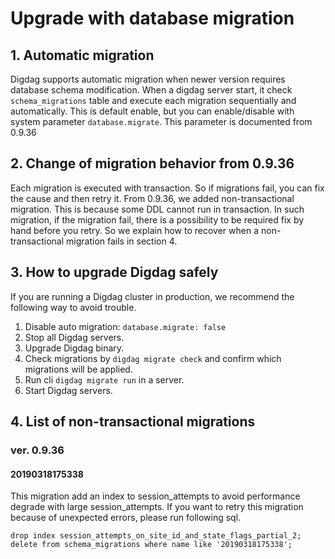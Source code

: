 # Upgrade with database migration

## 1. Automatic migration

Digdag supports automatic migration when newer version requires database schema modification.
When a digdag server start, it check `schema_migrations` table and execute each migration sequentially and automatically.
This is default enable, but you can enable/disable with system parameter `database.migrate`.
This parameter is documented from 0.9.36

## 2. Change of migration behavior from 0.9.36
Each migration is executed with transaction. So if migrations fail, you can fix the cause and then retry it. 
From 0.9.36, we added non-transactional migration. This is because some DDL cannot run in transaction.
In such migration, if the migration fail, there is a possibility to be required fix by hand before you retry. 
So we explain how to recover when a non-transactional migration fails in section 4.

## 3. How to upgrade Digdag safely
If you are running a Digdag cluster in production, we recommend the following way to avoid trouble.

1. Disable auto migration:  `database.migrate: false`
1. Stop all Digdag servers.
1. Upgrade Digdag binary.
1. Check migrations by `digdag migrate check` and confirm which migrations will be applied.
1. Run cli `digdag migrate run` in a server.
1. Start Digdag servers.

## 4. List of non-transactional migrations
### ver. 0.9.36
#### 20190318175338
This migration add an index to session_attempts to avoid performance degrade with large session_attempts.
If you want to retry this migration because of unexpected errors, please run following sql.

    drop index session_attempts_on_site_id_and_state_flags_partial_2;
    delete from schema_migrations where name like '20190318175338';

